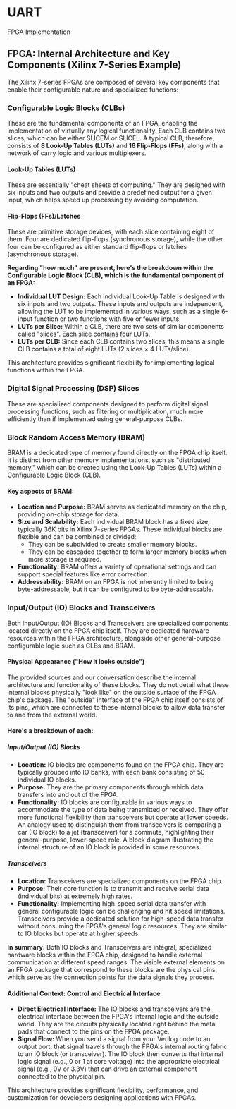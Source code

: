 # UART
FPGA Implementation 



## FPGA: Internal Architecture and Key Components (Xilinx 7-Series Example)

The Xilinx 7-series FPGAs are composed of several key components that enable their configurable nature and specialized functions:

### Configurable Logic Blocks (CLBs)

These are the fundamental components of an FPGA, enabling the implementation of virtually any logical functionality. Each CLB contains two slices, which can be either SLICEM or SLICEL. A typical CLB, therefore, consists of **8 Look-Up Tables (LUTs)** and **16 Flip-Flops (FFs)**, along with a network of carry logic and various multiplexers.

#### Look-Up Tables (LUTs)
These are essentially "cheat sheets of computing." They are designed with six inputs and two outputs and provide a predefined output for a given input, which helps speed up processing by avoiding computation.

#### Flip-Flops (FFs)/Latches
These are primitive storage devices, with each slice containing eight of them. Four are dedicated flip-flops (synchronous storage), while the other four can be configured as either standard flip-flops or latches (asynchronous storage).

**Regarding "how much" are present, here's the breakdown within the Configurable Logic Block (CLB), which is the fundamental component of an FPGA:**

- **Individual LUT Design:** Each individual Look-Up Table is designed with six inputs and two outputs. These inputs and outputs are independent, allowing the LUT to be implemented in various ways, such as a single 6-input function or two functions with five or fewer inputs.
- **LUTs per Slice:** Within a CLB, there are two sets of similar components called "slices". Each slice contains four LUTs.
- **LUTs per CLB:** Since each CLB contains two slices, this means a single CLB contains a total of eight LUTs (2 slices × 4 LUTs/slice).

This architecture provides significant flexibility for implementing logical functions within the FPGA.

### Digital Signal Processing (DSP) Slices

These are specialized components designed to perform digital signal processing functions, such as filtering or multiplication, much more efficiently than if implemented using general-purpose CLBs.

### Block Random Access Memory (BRAM)

BRAM is a dedicated type of memory found directly on the FPGA chip itself. It is distinct from other memory implementations, such as "distributed memory," which can be created using the Look-Up Tables (LUTs) within a Configurable Logic Block (CLB).

#### Key aspects of BRAM:

- **Location and Purpose:** BRAM serves as dedicated memory on the chip, providing on-chip storage for data.
- **Size and Scalability:** Each individual BRAM block has a fixed size, typically 36K bits in Xilinx 7-series FPGAs. These individual blocks are flexible and can be combined or divided:
    - They can be subdivided to create smaller memory blocks.
    - They can be cascaded together to form larger memory blocks when more storage is required.
- **Functionality:** BRAM offers a variety of operational settings and can support special features like error correction.
- **Addressability:** BRAM on an FPGA is not inherently limited to being byte-addressable, but it can be configured to be byte-addressable.

### Input/Output (IO) Blocks and Transceivers

Both Input/Output (IO) Blocks and Transceivers are specialized components located directly on the FPGA chip itself. They are dedicated hardware resources within the FPGA architecture, alongside other general-purpose configurable logic such as CLBs and BRAM.

#### Physical Appearance ("How it looks outside")
The provided sources and our conversation describe the internal architecture and functionality of these blocks. They do not detail what these internal blocks physically "look like" on the outside surface of the FPGA chip's package. The "outside" interface of the FPGA chip itself consists of its pins, which are connected to these internal blocks to allow data transfer to and from the external world.

#### Here's a breakdown of each:

##### Input/Output (IO) Blocks

- **Location:** IO blocks are components found on the FPGA chip. They are typically grouped into IO banks, with each bank consisting of 50 individual IO blocks.
- **Purpose:** They are the primary components through which data transfers into and out of the FPGA.
- **Functionality:** IO blocks are configurable in various ways to accommodate the type of data being transmitted or received. They offer more functional flexibility than transceivers but operate at lower speeds. An analogy used to distinguish them from transceivers is comparing a car (IO block) to a jet (transceiver) for a commute, highlighting their general-purpose, lower-speed role. A block diagram illustrating the internal structure of an IO block is provided in some resources.

##### Transceivers

- **Location:** Transceivers are specialized components on the FPGA chip.
- **Purpose:** Their core function is to transmit and receive serial data (individual bits) at extremely high rates.
- **Functionality:** Implementing high-speed serial data transfer with general configurable logic can be challenging and hit speed limitations. Transceivers provide a dedicated solution for high-speed data transfer without consuming the FPGA's general logic resources. They are similar to IO blocks but operate at higher speeds.

**In summary:** Both IO blocks and Transceivers are integral, specialized hardware blocks within the FPGA chip, designed to handle external communication at different speed ranges. The visible external elements on an FPGA package that correspond to these blocks are the physical pins, which serve as the connection points for the data signals they process.

#### Additional Context: Control and Electrical Interface

- **Direct Electrical Interface:** The IO blocks and transceivers are the electrical interface between the FPGA's internal logic and the outside world. They are the circuits physically located right behind the metal pads that connect to the pins on the FPGA package.
- **Signal Flow:** When you send a signal from your Verilog code to an output port, that signal travels through the FPGA's internal routing fabric to an IO block (or transceiver). The IO block then converts that internal logic signal (e.g., 0 or 1 at core voltage) into the appropriate electrical signal (e.g., 0V or 3.3V) that can drive an external component connected to the physical pin.

This architecture provides significant flexibility, performance, and customization for developers designing applications with FPGAs.
